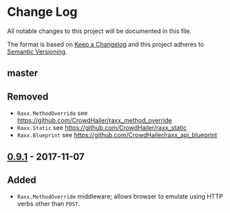 # Change Log
All notable changes to this project will be documented in this file.

The format is based on [Keep a Changelog](http://keepachangelog.com/)
and this project adheres to [Semantic Versioning](http://semver.org/).

## master

## Removed
- `Raxx.MethodOverride` see https://github.com/CrowdHailer/raxx_method_override
- `Raxx.Static` see https://github.com/CrowdHailer/raxx_static
- `Raxx.Blueprint` see https://github.com/CrowdHailer/raxx_api_blueprint

## [0.9.1](https://github.com/CrowdHailer/Tokumei/tree/0.9.1) - 2017-11-07

## Added

- `Raxx.MethodOverride` middleware; allows browser to emulate using HTTP verbs other than `POST`.
